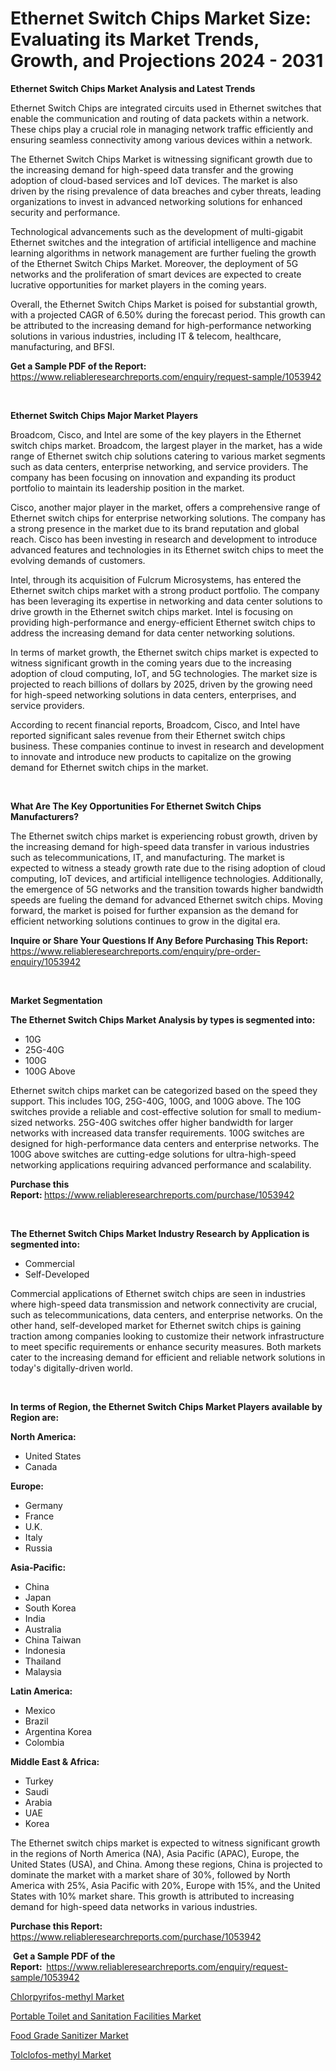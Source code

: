 <p><h1>Ethernet Switch Chips Market Size: Evaluating its Market Trends, Growth, and Projections 2024 - 2031</h1></p><p><strong>Ethernet Switch Chips Market Analysis and Latest Trends</strong></p>
<p><p>Ethernet Switch Chips are integrated circuits used in Ethernet switches that enable the communication and routing of data packets within a network. These chips play a crucial role in managing network traffic efficiently and ensuring seamless connectivity among various devices within a network.</p><p>The Ethernet Switch Chips Market is witnessing significant growth due to the increasing demand for high-speed data transfer and the growing adoption of cloud-based services and IoT devices. The market is also driven by the rising prevalence of data breaches and cyber threats, leading organizations to invest in advanced networking solutions for enhanced security and performance.</p><p>Technological advancements such as the development of multi-gigabit Ethernet switches and the integration of artificial intelligence and machine learning algorithms in network management are further fueling the growth of the Ethernet Switch Chips Market. Moreover, the deployment of 5G networks and the proliferation of smart devices are expected to create lucrative opportunities for market players in the coming years.</p><p>Overall, the Ethernet Switch Chips Market is poised for substantial growth, with a projected CAGR of 6.50% during the forecast period. This growth can be attributed to the increasing demand for high-performance networking solutions in various industries, including IT & telecom, healthcare, manufacturing, and BFSI.</p></p>
<p><strong>Get a Sample PDF of the Report:&nbsp;</strong> <a href="https://www.reliableresearchreports.com/enquiry/request-sample/1053942">https://www.reliableresearchreports.com/enquiry/request-sample/1053942</a></p>
<p>&nbsp;</p>
<p><strong>Ethernet Switch Chips Major Market Players</strong></p>
<p><p>Broadcom, Cisco, and Intel are some of the key players in the Ethernet switch chips market. Broadcom, the largest player in the market, has a wide range of Ethernet switch chip solutions catering to various market segments such as data centers, enterprise networking, and service providers. The company has been focusing on innovation and expanding its product portfolio to maintain its leadership position in the market.</p><p>Cisco, another major player in the market, offers a comprehensive range of Ethernet switch chips for enterprise networking solutions. The company has a strong presence in the market due to its brand reputation and global reach. Cisco has been investing in research and development to introduce advanced features and technologies in its Ethernet switch chips to meet the evolving demands of customers.</p><p>Intel, through its acquisition of Fulcrum Microsystems, has entered the Ethernet switch chips market with a strong product portfolio. The company has been leveraging its expertise in networking and data center solutions to drive growth in the Ethernet switch chips market. Intel is focusing on providing high-performance and energy-efficient Ethernet switch chips to address the increasing demand for data center networking solutions.</p><p>In terms of market growth, the Ethernet switch chips market is expected to witness significant growth in the coming years due to the increasing adoption of cloud computing, IoT, and 5G technologies. The market size is projected to reach billions of dollars by 2025, driven by the growing need for high-speed networking solutions in data centers, enterprises, and service providers.</p><p>According to recent financial reports, Broadcom, Cisco, and Intel have reported significant sales revenue from their Ethernet switch chips business. These companies continue to invest in research and development to innovate and introduce new products to capitalize on the growing demand for Ethernet switch chips in the market.</p></p>
<p>&nbsp;</p>
<p><strong>What Are The Key Opportunities For Ethernet Switch Chips Manufacturers?</strong></p>
<p><p>The Ethernet switch chips market is experiencing robust growth, driven by the increasing demand for high-speed data transfer in various industries such as telecommunications, IT, and manufacturing. The market is expected to witness a steady growth rate due to the rising adoption of cloud computing, IoT devices, and artificial intelligence technologies. Additionally, the emergence of 5G networks and the transition towards higher bandwidth speeds are fueling the demand for advanced Ethernet switch chips. Moving forward, the market is poised for further expansion as the demand for efficient networking solutions continues to grow in the digital era.</p></p>
<p><strong>Inquire or Share Your Questions If Any Before Purchasing This Report:</strong> <a href="https://www.reliableresearchreports.com/enquiry/pre-order-enquiry/1053942">https://www.reliableresearchreports.com/enquiry/pre-order-enquiry/1053942</a></p>
<p>&nbsp;</p>
<p><strong>Market Segmentation</strong></p>
<p><strong>The Ethernet Switch Chips Market Analysis by types is segmented into:</strong></p>
<p><ul><li>10G</li><li>25G-40G</li><li>100G</li><li>100G Above</li></ul></p>
<p><p>Ethernet switch chips market can be categorized based on the speed they support. This includes 10G, 25G-40G, 100G, and 100G above. The 10G switches provide a reliable and cost-effective solution for small to medium-sized networks. 25G-40G switches offer higher bandwidth for larger networks with increased data transfer requirements. 100G switches are designed for high-performance data centers and enterprise networks. The 100G above switches are cutting-edge solutions for ultra-high-speed networking applications requiring advanced performance and scalability.</p></p>
<p><strong>Purchase this Report:&nbsp;</strong><a href="https://www.reliableresearchreports.com/purchase/1053942">https://www.reliableresearchreports.com/purchase/1053942</a></p>
<p>&nbsp;</p>
<p><strong>The Ethernet Switch Chips Market Industry Research by Application is segmented into:</strong></p>
<p><ul><li>Commercial</li><li>Self-Developed</li></ul></p>
<p><p>Commercial applications of Ethernet switch chips are seen in industries where high-speed data transmission and network connectivity are crucial, such as telecommunications, data centers, and enterprise networks. On the other hand, self-developed market for Ethernet switch chips is gaining traction among companies looking to customize their network infrastructure to meet specific requirements or enhance security measures. Both markets cater to the increasing demand for efficient and reliable network solutions in today's digitally-driven world.</p></p>
<p>&nbsp;</p>
<p><strong>In terms of Region, the Ethernet Switch Chips Market Players available by Region are:</strong></p>
<p>
    <p> <strong> North America: </strong>
        <ul>
            <li>United States</li>
            <li>Canada</li>
        </ul>
        </p> 
    <p> <strong> Europe: </strong>
        <ul>
            <li>Germany</li>
            <li>France</li>
            <li>U.K.</li>
            <li>Italy</li>
            <li>Russia</li>
        </ul>
        </p> 
    <p> <strong> Asia-Pacific: </strong>
        <ul>
            <li>China</li>
            <li>Japan</li>
            <li>South Korea</li>
            <li>India</li>
            <li>Australia</li>
            <li>China Taiwan</li>
            <li>Indonesia</li>
            <li>Thailand</li>
            <li>Malaysia</li>
        </ul>
        </p> 
    <p> <strong> Latin America: </strong>
        <ul>
            <li>Mexico</li>
            <li>Brazil</li>
            <li>Argentina Korea</li>
            <li>Colombia</li>
        </ul>
        </p> 
    <p> <strong> Middle East & Africa: </strong>
        <ul>
            <li>Turkey</li>
            <li>Saudi</li>
            <li>Arabia</li>
            <li>UAE</li>
            <li>Korea</li>
        </ul>
    </p>
    </p>
<p><p>The Ethernet switch chips market is expected to witness significant growth in the regions of North America (NA), Asia Pacific (APAC), Europe, the United States (USA), and China. Among these regions, China is projected to dominate the market with a market share of 30%, followed by North America with 25%, Asia Pacific with 20%, Europe with 15%, and the United States with 10% market share. This growth is attributed to increasing demand for high-speed data networks in various industries.</p></p>
<p><strong>Purchase this Report: </strong><a href="https://www.reliableresearchreports.com/purchase/1053942">https://www.reliableresearchreports.com/purchase/1053942</a></p>
<p>&nbsp;<strong>Get a Sample PDF of the Report:&nbsp;&nbsp;</strong><a href="https://www.reliableresearchreports.com/enquiry/request-sample/1053942">https://www.reliableresearchreports.com/enquiry/request-sample/1053942</a></p>
<p><strong></strong></p>
<p><p><a href="https://issuu.com/reportprime-2/docs/chlorpyrifos-methyl-market-size-2030.pptx">Chlorpyrifos-methyl Market</a></p><p><a href="https://github.com/AKSHATREPORTPRIME/Market-Research-Report-List-3/blob/main/portable-toilet-and-sanitation-facilities-market.md">Portable Toilet and Sanitation Facilities Market</a></p><p><a href="https://github.com/indrystar/Market-Research-Report-List-2/blob/main/food-grade-sanitizer-market.md">Food Grade Sanitizer Market</a></p><p><a href="https://issuu.com/reportprime-2/docs/tolclofos-methyl-market-size-2030.pptx">Tolclofos-methyl Market</a></p></p>